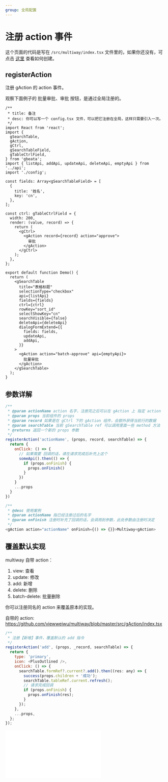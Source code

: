 ```yaml
---
group: 全局配置
---
```


# 注册 action 事件

这个页面的代码是写在 `/src/multiway/index.tsx` 文件里的，如果你还没有，可点击 [这里](../) 查看如何创建。

## registerAction

注册 gAction 的 action 事件。

观察下面例子的 批量审批、审批 按钮，是通过全局注册的。

```tsx
/**
 * title: 备注
 * desc: 你可以写一个 config.tsx 文件，可以把它注册在全局，这样只需要引入一次。
 */
import React from 'react';
import {
  gSearchTable,
  gAction,
  gCtrl,
  gSearchTableField,
  gTableCtrlField,
} from 'gbeata';
import { listApi, addApi, updateApi, deleteApi, emptyApi } from '../api';
import './config';

const fields: Array<gSearchTableField> = [
  {
    title: '姓名',
    key: 'cn',
  },
];

const ctrl: gTableCtrlField = {
  width: 200,
  render: (value, record) => {
    return (
      <gCtrl>
        <gAction record={record} action="approve">
          审批
        </gAction>
      </gCtrl>
    );
  },
};

export default function Demo() {
  return (
    <gSearchTable
      title="表格标题"
      selectionType="checkbox"
      api={listApi}
      fields={fields}
      ctrl={ctrl}
      rowKey="sort_id"
      selectShowKey="cn"
      searchVisible={false}
      deleteApi={deleteApi}
      dialogFormExtend={{
        fields: fields,
        updateApi,
        addApi,
      }}
    >
      <gAction action="batch-approve" api={emptyApi}>
        批量审批
      </gAction>
    </gSearchTable>
  );
}
```

## 参数详解

```js
/**
 * @param actionName action 名字，注册完之后可以在 gAction 上 指定 action
 * @param props 当前组件的 props
 * @param record 如果是在 gCtrl 下的 gAction 组件，会额外获得当前行的数据
 * @param searchTable 当前 gSearchTable ref 可以调用里面一些 method 方法
 * @returns 返回一个新的 props 参数
 */
registerAction('actionName', (props, record, searchTable) => {
  return {
    onClick: () => {
      // 如果需要 回调的话，请在请求完成后补充上这个
      someApi().then(() => {
        if (props.onFinish) {
          props.onFinish()
        }
      })
    }
    ...props
  }
})

/**
 * @desc 使用案例
 * @param actionName 指已经注册过后的名字
 * @param onFinish 注册时补充了回调的话，会调用到参数，此处参数由注册时决定
 */
<gAction action="actionName" onFinish={() => {}}>Multiway<gAction>
```

## 覆盖默认实现

multiway 自带 action：

1. view: 查看
2. update: 修改
3. add: 新增
4. delete: 删除
5. batch-delete: 批量删除

你可以注册同名的 action 来覆盖原本的实现。

自带的 action: https://github.com/viewweiwu/multiway/blob/master/src/gAction/index.tsx

```js
/**
 * 注册【新增】事件，覆盖默认的 add 指令
 */
registerAction('add', (props, _record, searchTable) => {
  return {
    type: 'primary',
    icon: <PlusOutlined />,
    onClick: () => {
      searchTable.formRef?.current?.add().then((res: any) => {
        success(props.children + '成功');
        searchTable.tableRef.current.refresh();
        // 请求完成回调
        if (props.onFinish) {
          props.onFinish(res);
        }
      });
    },
    ...props,
  };
});
```

<embed src="../index.md"></embed>
